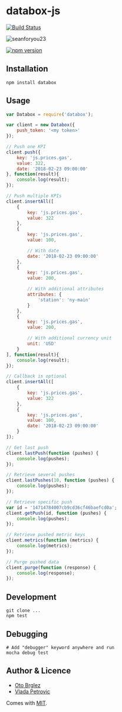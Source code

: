 # databox-js

[![Build Status](https://travis-ci.org/databox/databox-js.svg)](https://travis-ci.org/databox/databox-js)

![seanforyou23](https://circleci.com/gh/seanforyou23/databox-js.svg?style=shield)

[![npm version](https://badge.fury.io/js/databox.svg)](https://badge.fury.io/js/databox)

## Installation
```
npm install databox
```

## Usage
```javascript
var Databox = require('databox');

var client = new Databox({
    push_token: '<my token>'
});

// Push one KPI
client.push({
    key: 'js.prices.gas',
    value: 322,
    date: '2018-02-23 09:00:00'
}, function(result){
    console.log(result);
});

// Push multiple KPIs
client.insertAll([
    {
        key: 'js.prices.gas',
        value: 322
    },
    {
        key: 'js.prices.gas',
        value: 100,

        // With date
        date: '2018-02-23 09:00:00'
    },
    {
        key: 'js.prices.gas',
        value: 200,

        // With additional attributes
        attributes: {
            'station': 'ny-main'
        }
    },
    {
        key: 'js.prices.gas',
        value: 200,

        // With additional currency unit
        unit: 'USD'
    }
], function(result){
    console.log(result);
});

// Callback is optional
client.insertAll([
    {
        key: 'js.prices.gas',
        value: 322
    },
    {
        key: 'js.prices.gas',
        value: 100,
        date: '2018-02-23 09:00:00'
    }
]);

// Get last push
client.lastPush(function (pushes) {
    console.log(pushes);
});

// Retrieve several pushes
client.lastPushes(10, function (pushes) {
    console.log(pushes);
});

// Retrieve specific push
var id = '14714784007cb9cd36cf46baefcd0a';
client.getPush(id, function (pushes) {
    console.log(pushes);
});

// Retrieve pushed metric keys
client.metrics(function (metrics) {
    console.log(metrics);
});

// Purge pushed data
client.purge(function (response) {
    console.log(response);
});

```

## Development

    git clone ...
    npm test

## Debugging

    # Add "debugger" keyword anywhere and run
    mocha debug test

## Author & Licence
- [Oto Brglez](https://github.com/otobrglez)
- [Vlada Petrovic](https://github.com/vladapetrovic)

Comes with [MIT](LICENSE).
